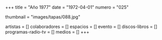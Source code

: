 +++
title = "Año 1977"
date = "1972-04-01"
numero = "025"

thumbnail = "images/tapas/088.jpg"

artistas = []
colaboradores = []
espacios = []
evento = []
discos-libros = []
programas-radio-tv = []
medios = []
+++